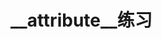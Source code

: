 <!--
 * @Description: 
 * @Version: 2.0
 * @Autor: lsh
 * @Date: 2021-10-18 13:19:04
 * @LastEditors: lsh
 * @LastEditTime: 2022-02-25 20:10:42
-->


# __attribute__练习



